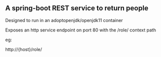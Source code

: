 ## A spring-boot REST service to return people

Designed to run in an adoptopenjdk/openjdk11 container

Exposes an http service endpoint on port 80 with the /role/ context path

eg:

http://{host}/role/
